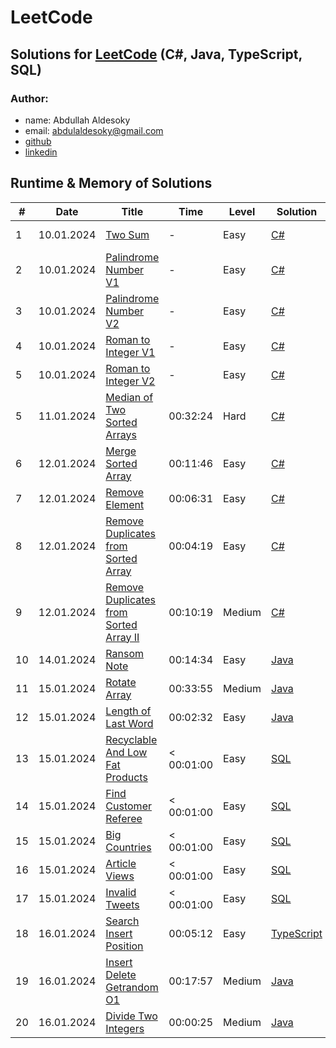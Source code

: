 # LeetCode

## Solutions for [LeetCode](https://leetcode.com/problemset/)  (C#, Java, TypeScript, SQL)

### Author: 
- name: Abdullah Aldesoky
- email: abdulaldesoky@gmail.com
- [github](https://github.com/ab321)
- [linkedin](https://www.linkedin.com/in/abdullah-aldesoky-352419293/)


## Runtime & Memory of Solutions

| #  | Date       | Title                                                                                                           | Time       | Level  | Solution                                                                       | Runtime  | Memory   |
|----|------------|-----------------------------------------------------------------------------------------------------------------|------------|--------|--------------------------------------------------------------------------------|----------|----------|
| 1  | 10.01.2024 | [Two Sum](https://leetcode.com/problems/two-sum/)                                                               | -          | Easy   | [C#](./dotNet/twoSum/Program.cs)                                               | 135 ms	  | 47.72 MB |
| 2  | 10.01.2024 | [Palindrome Number V1](https://leetcode.com/problems/palindrome-number/)                                        | -          | Easy   | [C#](./dotNet/palindromeNumber/Program.cs)                                     | 61 ms	   | 33.31 MB |
| 3  | 10.01.2024 | [Palindrome Number V2](https://leetcode.com/problems/palindrome-number/)                                        | -          | Easy   | [C#](./dotNet/palindromeNumber/Program.cs)                                     | 49 ms	   | 51.24 MB |
| 4  | 10.01.2024 | [Roman to Integer V1](https://leetcode.com/problems/roman-to-integer/)                                          | -          | Easy   | [C#](./dotNet/romanToInteger/Program.cs)                                       | 48 ms	   | 50.31 MB |
| 5  | 10.01.2024 | [Roman to Integer V2](https://leetcode.com/problems/roman-to-integer/)                                          | -          | Easy   | [C#](./dotNet/romanToInteger/Program.cs)                                       | 69 ms	   | 51.25 MB |
| 5  | 11.01.2024 | [Median of Two Sorted Arrays](https://leetcode.com/problems/median-of-two-sorted-array/)                        | 00:32:24   | Hard   | [C#](./dotNet/medianOfTwoSortedArrays/Program.cs)                              | 133 ms	  | 54.32 MB |
| 6  | 12.01.2024 | [Merge Sorted Array](https://leetcode.com/problems/merge-sorted-array/)                                         | 00:11:46   | Easy   | [C#](./dotNet/mergeSortedArray/Program.cs)                                     | 105 ms	  | 46.10 MB |
| 7  | 12.01.2024 | [Remove Element](https://leetcode.com/problems/remove-element/)                                                 | 00:06:31   | Easy   | [C#](./dotNet/removeElement/Program.cs)                                        | 113 ms	  | 45.61 MB |
| 8  | 12.01.2024 | [Remove Duplicates from Sorted Array](https://leetcode.com/problems/remove-duplicates-from-sorted-array/)       | 00:04:19   | Easy   | [C#](./dotNet/removeDuplicatesfromSortedArray/Program.cs)                      | 122 ms	  | 50.00 MB |
| 9  | 12.01.2024 | [Remove Duplicates from Sorted Array II](https://leetcode.com/problems/remove-duplicates-from-sorted-array-ii/) | 00:10:19   | Medium | [C#](./dotNet/removeDuplicatesFromSortedArrayII/Program.cs)                    | 108 ms	  | 47.30 MB |
| 10 | 14.01.2024 | [Ransom Note](https://leetcode.com/problems/ransom-note/)                                                       | 00:14:34   | Easy   | [Java](./java/ransomNote/src/main/java/at/htl/leonding/Main.java)              | 16 ms	   | 45.68 MB |
| 11 | 15.01.2024 | [Rotate Array](https://leetcode.com/problems/rotate-array/)                                                     | 00:33:55   | Medium | [Java](./java/rotateArray/src/main/java/org/example/Main.java)                 | 2 ms	    | 56.95 MB |
| 12 | 15.01.2024 | [Length of Last Word](https://leetcode.com/problems/length-of-last-word/)                                       | 00:02:32   | Easy   | [Java](./java/lengthOfLastWord/src/main/java/org/example/Main.java)            | 8 ms	    | 45.00 MB |
| 13 | 15.01.2024 | [Recyclable And Low Fat Products](https://leetcode.com/problems/recyclable-and-low-fat-products/)               | < 00:01:00 | Easy   | [SQL](./mySQL/recyclableAndLowFatProducts/Solution.sql)                        | 966 ms	  | -        |
| 14 | 15.01.2024 | [Find Customer Referee](https://leetcode.com/problems/find-customer-referee/)                                   | < 00:01:00 | Easy   | [SQL](./mySQL/findCustomerReferee/Solution.sql)                                | 883 ms	  | -        |
| 15 | 15.01.2024 | [Big Countries](https://leetcode.com/problems/big-countries/)                                                   | < 00:01:00 | Easy   | [SQL](./mySQL/bigCountries/Solution.sql)                                       | 480 ms	  | -        |
| 16 | 15.01.2024 | [Article Views](https://leetcode.com/problems/article-views/)                                                   | < 00:01:00 | Easy   | [SQL](./mySQL/articleViews/Solution.sql)                                       | 649 ms	  | -        |
| 17 | 15.01.2024 | [Invalid Tweets](https://leetcode.com/problems/invalid-tweets/)                                                 | < 00:01:00 | Easy   | [SQL](./mySQL/invalidTweets/Solution.sql)                                      | 1186 ms	 | -        |
| 18 | 16.01.2024 | [Search Insert Position](https://leetcode.com/problems/search-insert-position/)                                 | 00:05:12   | Easy   | [TypeScript](./typeScript/searchInsertPosition/Solution.ts)                    | 51 ms	   | 44.40 MB |
| 19 | 16.01.2024 | [Insert Delete Getrandom O1](https://leetcode.com/problems/insert-delete-getrandom-o1/)                         | 00:17:57   | Medium | [Java](./java/insertDeleteGetRandomO1/src/main/java/IDG/O1/RandomizedSet.java) | 212 ms	  | 92.50 MB |
| 20 | 16.01.2024 | [Divide Two Integers](https://leetcode.com/problems/divide-two-integers/)                                       | 00:00:25   | Medium | [Java](./java/divideTwoIntegers/src/main/java/org/example/Main.java)           | 0 ms	    | 40.83 MB |
